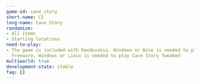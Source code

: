 ```yaml
---
game-id: cave_story
short-name: CS
long-name: Cave Story
randomize:
- All items
- Starting locations
need-to-play:
- The game is included with Randovania. Windows or Wine is needed to play 
  Freeware. Windows or Linux is needed to play Cave Story Tweaked
multiworld: true
development-state: stable
faq: []
---
```

